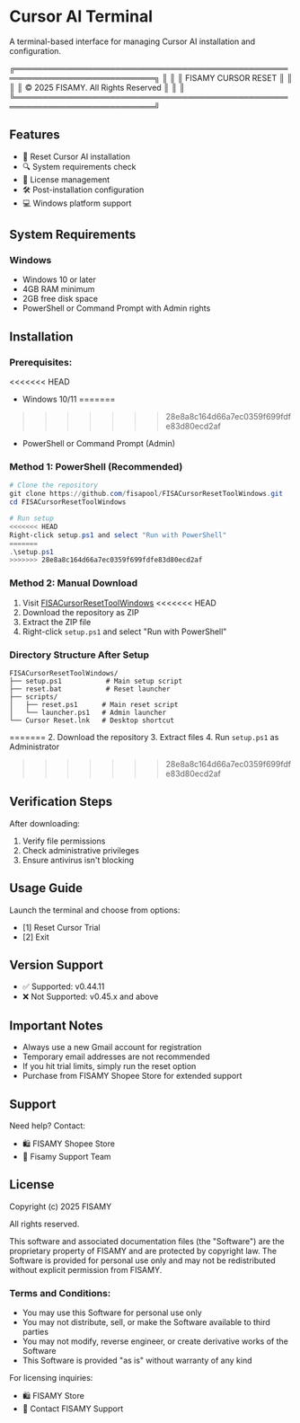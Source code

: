 # Cursor AI Terminal

A terminal-based interface for managing Cursor AI installation and configuration.

╔═══════════════════════════════════════════════════════════════════════════╗
║                                                                           ║
║                           FISAMY CURSOR RESET                             ║
║                                                                           ║
║                     © 2025 FISAMY. All Rights Reserved                    ║
║                                                                           ║
╚═══════════════════════════════════════════════════════════════════════════╝

## Features
- 🔄 Reset Cursor AI installation
- 🔍 System requirements check
- 📝 License management
- 🛠️ Post-installation configuration
- 💻 Windows platform support

## System Requirements

### Windows
- Windows 10 or later
- 4GB RAM minimum
- 2GB free disk space
- PowerShell or Command Prompt with Admin rights

## Installation

### Prerequisites:
<<<<<<< HEAD
- Windows 10/11
=======
>>>>>>> 28e8a8c164d66a7ec0359f699fdfe83d80ecd2af
- PowerShell or Command Prompt (Admin)

### Method 1: PowerShell (Recommended)
```powershell
# Clone the repository
git clone https://github.com/fisapool/FISACursorResetToolWindows.git
cd FISACursorResetToolWindows

# Run setup
<<<<<<< HEAD
Right-click setup.ps1 and select "Run with PowerShell"
=======
.\setup.ps1
>>>>>>> 28e8a8c164d66a7ec0359f699fdfe83d80ecd2af
```

### Method 2: Manual Download
1. Visit [FISACursorResetToolWindows](https://github.com/fisapool/FISACursorResetToolWindows)
<<<<<<< HEAD
2. Download the repository as ZIP
3. Extract the ZIP file
4. Right-click `setup.ps1` and select "Run with PowerShell"

### Directory Structure After Setup
```
FISACursorResetToolWindows/
├── setup.ps1           # Main setup script
├── reset.bat           # Reset launcher
├── scripts/           
│   ├── reset.ps1      # Main reset script
│   └── launcher.ps1   # Admin launcher
└── Cursor Reset.lnk   # Desktop shortcut
```
=======
2. Download the repository
3. Extract files
4. Run `setup.ps1` as Administrator
>>>>>>> 28e8a8c164d66a7ec0359f699fdfe83d80ecd2af

## Verification Steps
After downloading:
1. Verify file permissions
2. Check administrative privileges
3. Ensure antivirus isn't blocking

## Usage Guide
Launch the terminal and choose from options:
- [1] Reset Cursor Trial
- [2] Exit

## Version Support
- ✅ Supported: v0.44.11
- ❌ Not Supported: v0.45.x and above

## Important Notes
- Always use a new Gmail account for registration
- Temporary email addresses are not recommended
- If you hit trial limits, simply run the reset option
- Purchase from FISAMY Shopee Store for extended support

## Support
Need help? Contact:
- 🛍️ FISAMY Shopee Store
- 📧 Fisamy Support Team

## License
Copyright (c) 2025 FISAMY

All rights reserved.

This software and associated documentation files (the "Software") are the proprietary property of FISAMY and are protected by copyright law. The Software is provided for personal use only and may not be redistributed without explicit permission from FISAMY.

### Terms and Conditions:
- You may use this Software for personal use only
- You may not distribute, sell, or make the Software available to third parties
- You may not modify, reverse engineer, or create derivative works of the Software
- This Software is provided "as is" without warranty of any kind

For licensing inquiries:
- 🛍️ FISAMY Store
- 📧 Contact FISAMY Support 